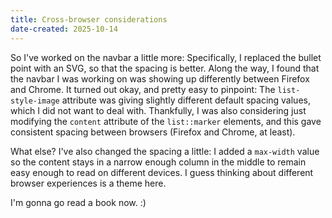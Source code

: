 ```yaml
---
title: Cross-browser considerations
date-created: 2025-10-14
---
```

So I've worked on the navbar a little more: Specifically, I replaced the bullet point with an SVG, so that the spacing is better. Along the way, I found that the navbar I was working on was showing up differently between Firefox and Chrome. It turned out okay, and pretty easy to pinpoint: The `list-style-image` attribute was giving slightly different default spacing values, which I did not want to deal with. Thankfully, I was also considering just modifying the `content` attribute of the `list::marker` elements, and this gave consistent spacing between browsers (Firefox and Chrome, at least).

What else? I've also changed the spacing a little: I added a `max-width` value so the content stays in a narrow enough column in the middle to remain easy enough to read on different devices. I guess thinking about different browser experiences is a theme here.

I'm gonna go read a book now. :)
